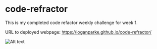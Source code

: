 # code-refractor
This is my completed code refactor weekly challenge for week 1.

URL to deployed webpage: https://loganparke.github.io/code-refractor/

![Alt text](./assets/images/css/horiseon-screenshot.png?raw=true "Title")

